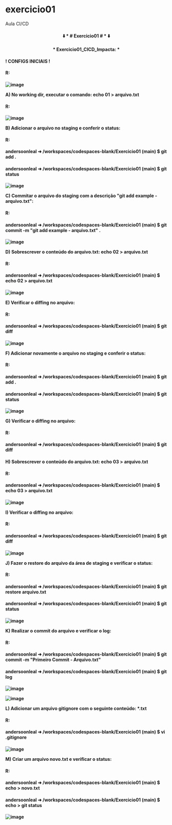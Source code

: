 # exercicio01
Aula CI/CD
<h4 align="center">
⬇️ * # Exercicio01 # * ⬇️
</h4>
<h4 align="center">
  * Exercicio01_CICD_Impacta: *
</h4>

<h4>
  ! CONFIGS INICIAIS !
<h4> 
   R: 
<h4>
</h4>
</h4>
</h4>
<h4>


 
![image](image.png)


A) No working dir, executar o comando:
   echo 01 > arquivo.txt
<h4> 
   R: 
<h4>   
</h4>
</h4>
</h4>
<h4>


![image](image-1.png)


B) Adicionar o arquivo no staging e conferir o status:
<h4> 
 R: 
<h4>
andersoonleal ➜ /workspaces/codespaces-blank/Exercicio01 (main) $ git add .
</h4>
<h4>
andersoonleal ➜ /workspaces/codespaces-blank/Exercicio01 (main) $ git status
</h4> 
<h4>
</h4>
</h4>
</h4>
<h4>



![image](image-2.png)


C) Commitar o arquivo do staging com a descrição "git add example - arquivo.txt":
<h4> 
R:
<h4>
andersoonleal ➜ /workspaces/codespaces-blank/Exercicio01 (main) $ git commit -m "git add example - arquivo.txt" .
</h4>
<h4>
</h4>
</h4>
</h4>
<h4>


![image](image-3.png)


D) Sobrescrever o conteúdo do arquivo.txt:
   echo 02 > arquivo.txt
<h4> 
R:
<h4>
andersoonleal ➜ /workspaces/codespaces-blank/Exercicio01 (main) $ echo 02 > arquivo.txt
</h4>
<h4>
</h4>
</h4>
</h4>
<h4>

![image](image-4.png)


E) Verificar o diffing no arquivo:
<h4> 
R: 
<h4>
andersoonleal ➜ /workspaces/codespaces-blank/Exercicio01 (main) $ git diff
</h4>
<h4>
</h4>
</h4>
</h4>
<h4>



![image](image-5.png)



F) Adicionar novamente o arquivo no staging e conferir o status:
<h4>
R: 
<h4>
andersoonleal ➜ /workspaces/codespaces-blank/Exercicio01 (main) $ git add .
</h4>
<h4>
andersoonleal ➜ /workspaces/codespaces-blank/Exercicio01 (main) $ git status
</h4>
<h4>
</h4>
</h4>
</h4>
<h4>

![image](image-6.png)


G) Verificar o diffing no arquivo:
<h4> 
R: 
<h4>
andersoonleal ➜ /workspaces/codespaces-blank/Exercicio01 (main) $ git diff
</h4>
<h4>
</h4>
</h4>
</h4>
<h4>




H) Sobrescrever o conteúdo do arquivo.txt:
 echo 03 > arquivo.txt
<h4>
R: 
<h4>
andersoonleal ➜ /workspaces/codespaces-blank/Exercicio01 (main) $ echo 03 > arquivo.txt
</h4>
<h4>
</h4>
</h4>
</h4>
<h4>


![image](image-7.png)


I) Verificar o diffing no arquivo:
<h4>
R: 
<h4>
andersoonleal ➜ /workspaces/codespaces-blank/Exercicio01 (main) $ git diff
</h4>
<h4>
</h4>
</h4>
</h4>
<h4>



![image](image-8.png)


J) Fazer o restore do arquivo da área de staging e verificar o status:
<h4>
R: 
<h4>
andersoonleal ➜ /workspaces/codespaces-blank/Exercicio01 (main) $ git restore arquivo.txt 
</h4>
<h4>
andersoonleal ➜ /workspaces/codespaces-blank/Exercicio01 (main) $ git status
</h4>
<h4>
</h4>
</h4>
</h4>
<h4>


![image](image-9.png)


K) Realizar o commit do arquivo e verificar o log:
<h4>
R: 
<h4>
andersoonleal ➜ /workspaces/codespaces-blank/Exercicio01 (main) $ git commit -m "Primeiro Commit - Arquivo.txt"
</h4>
<h4>
andersoonleal ➜ /workspaces/codespaces-blank/Exercicio01 (main) $ git log
<h4>
</h4>
</h4>
</h4>
<h4>

![image](image-10.png)

![image](image-11.png)


L) Adicionar um arquivo gitignore com o seguinte conteúdo:
 *.txt
<h4> 
R: 
<h4>
andersoonleal ➜ /workspaces/codespaces-blank/Exercicio01 (main) $ vi .gitignore
</h4>
<h4>
</h4>
</h4>
</h4>
<h4>

![image](image-12.png)


M) Criar um arquivo novo.txt e verificar o status:
<h4> 
R:
<h4>
andersoonleal ➜ /workspaces/codespaces-blank/Exercicio01 (main) $ echo > novo.txt
</h4>
<h4>
andersoonleal ➜ /workspaces/codespaces-blank/Exercicio01 (main) $ echo > git status
</h4>
<h4>
</h4>
</h4>
</h4>
<h4>

![image](image-13.png)
